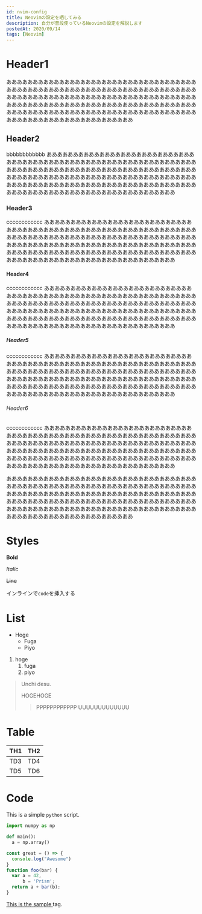 ```yaml
---
id: nvim-config
title: Neovimの設定を晒してみる
description: 自分が普段使っているNeovimの設定を解説します
postedAt: 2020/09/14
tags: [Neovim]
---
```


# Header1
ああああああああああああああああああああああああああああああああああああああああああああああああああああああああああああああああああああああああああああああああああああああああああああああああああああああああああああああああああああああああああああああああああああああああああああああああああああああああああああああああああああああああああああああああああああああああああああああああああああああああああああ

## Header2
bbbbbbbbbbbb
ああああああああああああああああああああああああああああああああああああああああああああああああああああああああああああああああああああああああああああああああああああああああああああああああああああああああああああああああああああああああああああああああああああああああああああああああああああああああああああああああああああああああああああああああああああああああああああああああああああああああああああ

### Header3
cccccccccccc
ああああああああああああああああああああああああああああああああああああああああああああああああああああああああああああああああああああああああああああああああああああああああああああああああああああああああああああああああああああああああああああああああああああああああああああああああああああああああああああああああああああああああああああああああああああああああああああああああああああああああああああ

#### Header4
cccccccccccc
ああああああああああああああああああああああああああああああああああああああああああああああああああああああああああああああああああああああああああああああああああああああああああああああああああああああああああああああああああああああああああああああああああああああああああああああああああああああああああああああああああああああああああああああああああああああああああああああああああああああああああああ

##### Header5
cccccccccccc
ああああああああああああああああああああああああああああああああああああああああああああああああああああああああああああああああああああああああああああああああああああああああああああああああああああああああああああああああああああああああああああああああああああああああああああああああああああああああああああああああああああああああああああああああああああああああああああああああああああああああああああ


###### Header6
cccccccccccc
ああああああああああああああああああああああああああああああああああああああああああああああああああああああああああああああああああああああああああああああああああああああああああああああああああああああああああああああああああああああああああああああああああああああああああああああああああああああああああああああああああああああああああああああああああああああああああああああああああああああああああああ

ああああああああああああああああああああああああああああああああああああああああああああああああああああああああああああああああああああああああああああああああああああああああああああああああああああああああああああああああああああああああああああああああああああああああああああああああああああああああああああああああああああああああああああああああああああああああああああああああああああああああああああ

# Styles

**Bold**

*Italic*

~~Line~~

インラインで`code`を挿入する

# List

- Hoge
  - Fuga
  - Piyo


1. hoge
    1. fuga
    2. piyo


> Unchi desu.
> 
> HOGEHOGE
>> PPPPPPPPPPPP
>> UUUUUUUUUUUUU

# Table

| TH1 | TH2 |
| --- | --- |
| TD3 | TD4 |
| TD5 | TD6 |

# Code

This is a simple `python` script.
```python
import numpy as np

def main():
  a = np.array()
```

```js:sample.js
const great = () => {
  console.log("Awesome")
}
function foo(bar) {
  var a = 42,
      b = 'Prism';
  return a + bar(b);
}
```

[This is the sample <a> tag.](https://google.com)
